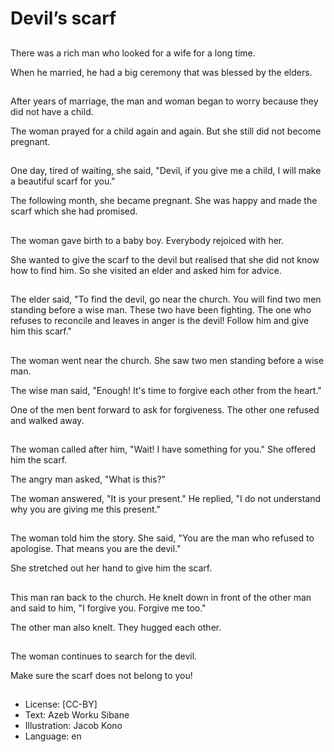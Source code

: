# Devil’s scarf

##
There was a rich man who looked for a wife for a long time.

When he married, he had a big ceremony that was blessed by the elders.

##
After years of marriage, the man and woman began to worry because they did not have a child.

The woman prayed for a child again and again. But she still did not become pregnant.

##
One day, tired of waiting, she said, "Devil, if you give me a child, I will make a beautiful scarf for you."

The following month, she became pregnant. She was happy and made the scarf which she had promised.

##
The woman gave birth to a baby boy. Everybody rejoiced with her.

She wanted to give the scarf to the devil but realised that she did not know how to find him. So she visited an elder and asked him for advice.

##
The elder said, "To find the devil, go near the church. You will find two men standing before a wise man. These two have been fighting. The one who refuses to reconcile and leaves in anger is the devil! Follow him and give him this scarf."

##
The woman went near the church. She saw two men standing before a wise man.

The wise man said, "Enough! It's time to forgive each other from the heart."

One of the men bent forward to ask for forgiveness. The other one refused and walked away.

##
The woman called after him, "Wait! I have something for you." She offered him the scarf.

The angry man asked, "What is this?"

The woman answered, "It is your present." He replied, "I do not understand why you are giving me this present."

##
The woman told him the story. She said, "You are the man who refused to apologise. That means you are the devil."

She stretched out her hand to give him the scarf.

##
This man ran back to the church. He knelt down in front of the other man and said to him, "I forgive you. Forgive me too."

The other man also knelt. They hugged each other.

##
The woman continues to search for the devil.

Make sure the scarf does not belong to you!

##
* License: [CC-BY]
* Text: Azeb Worku Sibane
* Illustration: Jacob Kono
* Language: en
